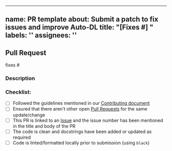 
---
name: PR template
about: Submit a patch to fix issues and improve Auto-DL
title: "[Fixes #] "
labels: ''
assignees: ''
---

## Pull Request

fixes #  
<!-- Please add the issue number you're trying to fix with this PR, if none then please create an issue first -->
### Description
<!-- A line or two explaining what this patch does -->
### Checklist:
- [ ] Followed the guidelines mentioned in our [Contributing document](/CONTRIBUTING.md)
- [ ] Ensured that there aren't other open [Pull Requests](../../../pulls) for the same update/change
- [ ] This PR is linked to an [Issue](../../../issues) and the issue number has been mentioned in the title and body of the PR 
- [ ] The code is clean and docstrings have been added or updated as required
- [ ] Code is linted/formatted locally prior to submission (using `black`)

